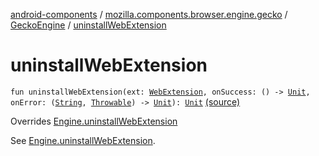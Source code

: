 [android-components](../../index.md) / [mozilla.components.browser.engine.gecko](../index.md) / [GeckoEngine](index.md) / [uninstallWebExtension](./uninstall-web-extension.md)

# uninstallWebExtension

`fun uninstallWebExtension(ext: `[`WebExtension`](../../mozilla.components.concept.engine.webextension/-web-extension/index.md)`, onSuccess: () -> `[`Unit`](https://kotlinlang.org/api/latest/jvm/stdlib/kotlin/-unit/index.html)`, onError: (`[`String`](https://kotlinlang.org/api/latest/jvm/stdlib/kotlin/-string/index.html)`, `[`Throwable`](https://kotlinlang.org/api/latest/jvm/stdlib/kotlin/-throwable/index.html)`) -> `[`Unit`](https://kotlinlang.org/api/latest/jvm/stdlib/kotlin/-unit/index.html)`): `[`Unit`](https://kotlinlang.org/api/latest/jvm/stdlib/kotlin/-unit/index.html) [(source)](https://github.com/mozilla-mobile/android-components/blob/master/components/browser/engine-gecko-nightly/src/main/java/mozilla/components/browser/engine/gecko/GeckoEngine.kt#L218)

Overrides [Engine.uninstallWebExtension](../../mozilla.components.concept.engine/-engine/uninstall-web-extension.md)

See [Engine.uninstallWebExtension](../../mozilla.components.concept.engine/-engine/uninstall-web-extension.md).

